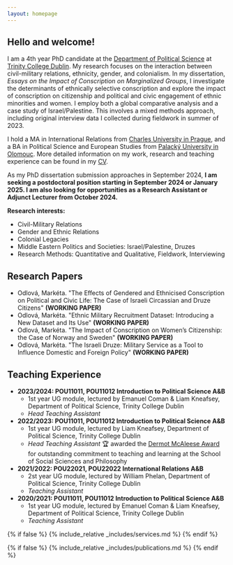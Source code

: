 ```yaml
---
layout: homepage
---
```


## Hello and welcome!
I am a 4th year PhD candidate at the <a href="https://www.tcd.ie/Political_Science/" target="_blank">Department of Political Science</a> at <a href="http://tcd.ie" target="_blank">Trinity College Dublin</a>. My research focuses on the interaction between civil-military relations, ethnicity, gender, and colonialism. In my dissertation, <em>Essays on the Impact of Conscription on Marginalized Groups</em>, I investigate the determinants of ethnically selective conscription and explore the impact of conscription on citizenship and political and civic engagement of ethnic minorities and women. I employ both a global comparative analysis and a case study of Israel/Palestine. This involves a mixed methods approach, including original interview data I collected during fieldwork in summer of 2023.

I hold a MA in International Relations from <a href="http://cuni.cz" target="_blank">Charles University in Prague</a>, and a BA in Political Science and European Studies from <a href="http://upol.cz" target="_blank">Palacký University in Olomouc</a>. More detailed information on my work, research and teaching experience can be found in my [CV](assets/files/curriculum_vitae.pdf).

As my PhD dissertation submission approaches in September 2024, **I am seeking a postdoctoral position starting in September 2024 or January 2025. I am also looking for opportunities as a Research Assistant or Adjunct Lecturer from October 2024.**

**Research interests:**
- Civil-Military Relations
- Gender and Ethnic Relations
- Colonial Legacies
- Middle Eastern Politics and Societies: Israel/Palestine, Druzes
- Research Methods: Quantitative and Qualitative, Fieldwork, Interviewing

## Research Papers
- Odlová, Markéta. "The Effects of Gendered and Ethnicised Conscription on Political and Civic Life: The Case of Israeli Circassian and Druze Citizens" **(WORKING PAPER)**
- Odlová, Markéta. "Ethnic Military Recruitment Dataset: Introducing a New Dataset and Its Use" **(WORKING PAPER)**
- Odlová, Markéta. "The Impact of Conscription on Women’s Citizenship: the Case of Norway and Sweden" **(WORKING PAPER)**
- Odlová, Markéta. "The Israeli Druze: Military Service as a Tool to Influence Domestic and Foreign Policy" **(WORKING PAPER)**

## Teaching Experience
- **2023/2024: POU11011, POU11012 Introduction to Political Science A&B**
  - 1st year UG module, lectured by Emanuel Coman & Liam Kneafsey, Department of Political Science, Trinity College Dublin
  - <em>Head Teaching Assistant</em>
- **2022/2023: POU11011, POU11012 Introduction to Political Science A&B**
  - 1st year UG module, lectured by Liam Kneafsey, Department of Political Science, Trinity College Dublin
  - <em> Head Teaching Assistant</em> 🏆 awarded the <a href="https://twitter.com/TCD_SSP/status/1663846299651694593" target="_blank">Dermot McAleese Award</a> for outstanding commitment to teaching and learning at the School of Social Sciences and Philosophy
- **2021/2022: POU22021, POU22022 International Relations A&B**
  - 2st year UG module, lectured by William Phelan, Department of Political Science, Trinity College Dublin
  - <em>Teaching Assistant</em>
- **2020/2021: POU11011, POU11012 Introduction to Political Science A&B**
  - 1st year UG module, lectured by Emanuel Coman & Liam Kneafsey, Department of Political Science, Trinity College Dublin
  - <em>Teaching Assistant</em>

{% if false %}
  {% include_relative _includes/services.md %}
{% endif %}

{% if false %}
  {% include_relative _includes/publications.md %}
{% endif %}